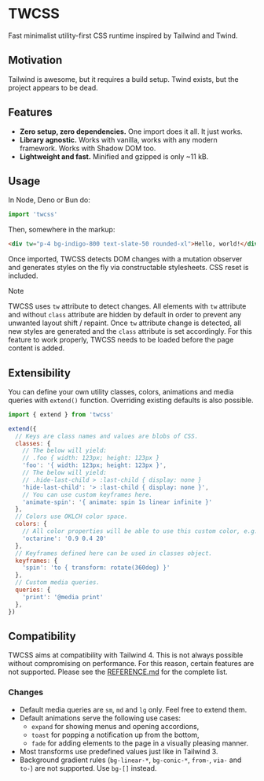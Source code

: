 # TWCSS

Fast minimalist utility-first CSS runtime inspired by Tailwind and Twind.

## Motivation

Tailwind is awesome, but it requires a build setup. Twind exists, but the project appears to be dead.

## Features

- **Zero setup, zero dependencies.** One import does it all. It just works.
- **Library agnostic.** Works with vanilla, works with any modern framework. Works with Shadow DOM too.
- **Lightweight and fast.** Minified and gzipped is only ~11 kB.

## Usage

In Node, Deno or Bun do:
```js
import 'twcss'
```

Then, somewhere in the markup:
```html
<div tw="p-4 bg-indigo-800 text-slate-50 rounded-xl">Hello, world!</div>
```

Once imported, TWCSS detects DOM changes with a mutation observer and generates styles on the fly via constructable stylesheets. CSS reset is included.

> [!NOTE]
> TWCSS uses `tw` attribute to detect changes. All elements with `tw` attribute and without `class` attribute are hidden by default in order to prevent any unwanted layout shift / repaint. Once `tw` attribute change is detected, all new styles are generated and the `class` attribute is set accordingly.
> For this feature to work properly, TWCSS needs to be loaded before the page content is added.

## Extensibility

You can define your own utility classes, colors, animations and media queries with `extend()` function. Overriding existing defaults is also possible.

```js
import { extend } from 'twcss'

extend({
  // Keys are class names and values are blobs of CSS.
  classes: {
    // The below will yield:
    // .foo { width: 123px; height: 123px }
    'foo': '{ width: 123px; height: 123px }',
    // The below will yield:
    // .hide-last-child > :last-child { display: none }
    'hide-last-child': '> :last-child { display: none }',
    // You can use custom keyframes here.
    'animate-spin': '{ animate: spin 1s linear infinite }'
  },
  // Colors use OKLCH color space.
  colors: {
    // All color properties will be able to use this custom color, e.g. outline-octarine/50
    'octarine': '0.9 0.4 20'
  },
  // Keyframes defined here can be used in classes object.
  keyframes: {
    'spin': 'to { transform: rotate(360deg) }'
  },
  // Custom media queries.
  queries: {
    'print': '@media print'
  },
})
```

## Compatibility

TWCSS aims at compatibility with Tailwind 4. This is not always possible without compromising on performance. For this reason, certain features are not supported. Please see the [REFERENCE.md](REFERENCE.md) for the complete list.

### Changes

- Default media queries are `sm`, `md` and `lg` only. Feel free to extend them.
- Default animations serve the following use cases:
  - `expand` for showing menus and opening accordions,
  - `toast` for popping a notification up from the bottom,
  - `fade` for adding elements to the page in a visually pleasing manner.
- Most transforms use predefined values just like in Tailwind 3.
- Background gradient rules (`bg-linear-*`, `bg-conic-*`, `from-`, `via-` and `to-`) are not supported. Use `bg-[]` instead.